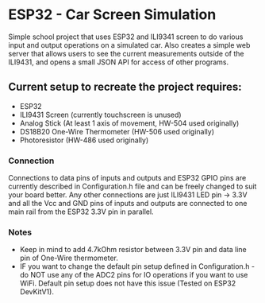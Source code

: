 # ESP32 - Car Screen Simulation

Simple school project that uses ESP32 and ILI9341 screen to do various input and output operations on a simulated car. Also creates a simple web server that allows users to see the current measurements outside of the ILI9431, and opens a small JSON API for access of other programs.


## Current setup to recreate the project requires:
- ESP32
- ILI9431 Screen (currently touchscreen is unused)
- Analog Stick (At least 1 axis of movement, HW-504 used originally)
- DS18B20 One-Wire Thermometer (HW-506 used originally)
- Photoresistor (HW-486 used originally)

### Connection
Connections to data pins of inputs and outputs and ESP32 GPIO pins are currently described in Configuration.h file and can be freely changed to suit your board better. Any other connections are just ILI9431 LED pin -> 3.3V and all the Vcc and GND pins of inputs and outputs are connected to one main rail from the ESP32 3.3V pin in parallel.

### Notes
- Keep in mind to add 4.7kOhm resistor between 3.3V pin and data line pin of One-Wire thermometer.
- IF you want to change the default pin setup defined in Configuration.h - do NOT use any of the ADC2 pins for IO operations if you want to use WiFi. Default pin setup does not have this issue (Tested on ESP32 DevKitV1).
